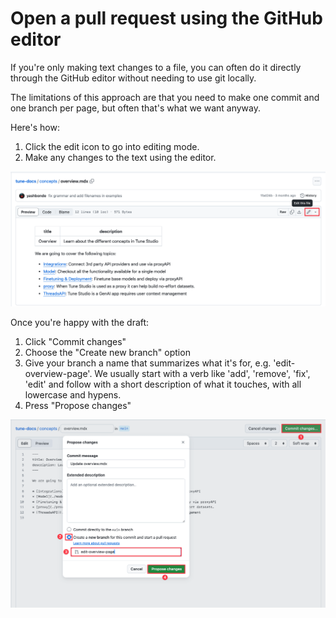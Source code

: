 # Open a pull request using the GitHub editor

If you're only making text changes to a file, you can often do it directly through the GitHub editor without needing to use git locally.

The limitations of this approach are that you need to make one commit and one branch per page, but often that's what we want anyway.

Here's how:

1. Click the edit icon to go into editing mode.
2. Make any changes to the text using the editor.

![](../assets/how-to/pr-github-editor/edit-1.png)

Once you're happy with the draft:

1. Click "Commit changes"
2. Choose the "Create new branch" option
3. Give your branch a name that summarizes what it's for, e.g. 'edit-overview-page'. We usually start with a verb like 'add', 'remove', 'fix', 'edit' and follow with a short description of what it touches, with all lowercase and hypens.
4. Press "Propose changes"

![](../assets/how-to/pr-github-editor/edit-2.png)


